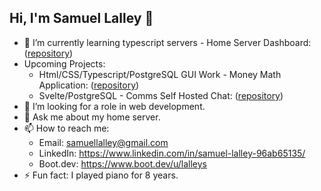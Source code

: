 ## Hi, I'm Samuel Lalley 👋

- 🔭 I’m currently learning typescript servers - Home Server Dashboard: ([repository](https://github.com/LalleyDev/Dashboard))
- Upcoming Projects:
  - Html/CSS/Typescript/PostgreSQL GUI Work - Money Math Application: ([repository](https://github.com/LalleyDev/moneyMath))
  - Svelte/PostgreSQL - Comms Self Hosted Chat: ([repository](https://github.com/LalleyDev/Comms))
- 🤔 I’m looking for a role in web development.
- 💬 Ask me about my home server.
- 📫 How to reach me:
  - Email: samuellalley@gmail.com
  - LinkedIn: https://www.linkedin.com/in/samuel-lalley-96ab65135/
  - Boot.dev: https://www.boot.dev/u/lalleys
- ⚡ Fun fact: I played piano for 8 years.
